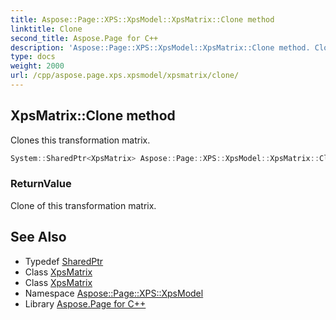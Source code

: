 ```yaml
---
title: Aspose::Page::XPS::XpsModel::XpsMatrix::Clone method
linktitle: Clone
second_title: Aspose.Page for C++
description: 'Aspose::Page::XPS::XpsModel::XpsMatrix::Clone method. Clones this transformation matrix in C++.'
type: docs
weight: 2000
url: /cpp/aspose.page.xps.xpsmodel/xpsmatrix/clone/
---
```

## XpsMatrix::Clone method


Clones this transformation matrix.

```cpp
System::SharedPtr<XpsMatrix> Aspose::Page::XPS::XpsModel::XpsMatrix::Clone()
```


### ReturnValue

Clone of this transformation matrix.

## See Also

* Typedef [SharedPtr](../../../system/sharedptr/)
* Class [XpsMatrix](../)
* Class [XpsMatrix](../)
* Namespace [Aspose::Page::XPS::XpsModel](../../)
* Library [Aspose.Page for C++](../../../)
